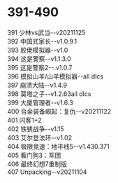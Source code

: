 # 391-490
391	少林vs武当--v20211125<br> 
392	中国式家长--v1.0.9.1<br> 
393	胶佬模拟器--v1.0<br> 
394	这是警察--v1.1.3.0<br> 
395	这是警察2--.v1.0.7<br> 
396	模拟山羊/山羊模拟器--all dlcs<br> 
397	崩溃大陆--v1.4.9<br> 
398	莫塔之子--v1.2.63all dlcs<br> 
399	大厦管理者--v1.6.3<br> 
400	合金装备崛起：复仇--v20211122<br> 
401	闪客1+2<br> 
402	铁锈战争--v1.15<br> 
403	艾尔登法环--v1.02<br> 
404	极限竞速：地平线5--v1.430.371<br> 
405	看门狗3：军团<br> 
406	最终幻想7重制版<br> 
407	Unpacking--v20211104<br> 